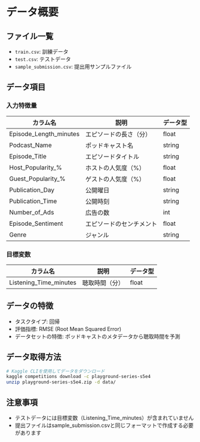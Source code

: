 # データ概要

## ファイル一覧

- `train.csv`: 訓練データ
- `test.csv`: テストデータ
- `sample_submission.csv`: 提出用サンプルファイル

## データ項目

### 入力特徴量

| カラム名 | 説明 | データ型 |
|---------|------|----------|
| Episode_Length_minutes | エピソードの長さ（分） | float |
| Podcast_Name | ポッドキャスト名 | string |
| Episode_Title | エピソードタイトル | string |
| Host_Popularity_% | ホストの人気度（%） | float |
| Guest_Popularity_% | ゲストの人気度（%） | float |
| Publication_Day | 公開曜日 | string |
| Publication_Time | 公開時刻 | string |
| Number_of_Ads | 広告の数 | int |
| Episode_Sentiment | エピソードのセンチメント | float |
| Genre | ジャンル | string |

### 目標変数

| カラム名 | 説明 | データ型 |
|---------|------|----------|
| Listening_Time_minutes | 聴取時間（分） | float |

## データの特徴

- タスクタイプ: 回帰
- 評価指標: RMSE (Root Mean Squared Error)
- データセットの特徴: ポッドキャストのメタデータから聴取時間を予測

## データ取得方法

```bash
# Kaggle CLIを使用してデータをダウンロード
kaggle competitions download -c playground-series-s5e4
unzip playground-series-s5e4.zip -d data/
```

## 注意事項

- テストデータには目標変数（Listening_Time_minutes）が含まれていません
- 提出ファイルはsample_submission.csvと同じフォーマットで作成する必要があります